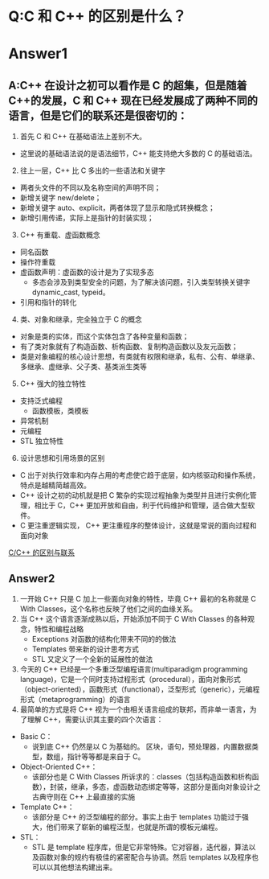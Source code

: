 # Q:C 和 C++ 的区别是什么？

# Answer1 
## A:C++ 在设计之初可以看作是 C 的超集，但是随着C++的发展，C 和 C++ 现在已经发展成了两种不同的语言，但是它们的联系还是很密切的：

1. 首先 C 和 C++ 在基础语法上差别不大。 
+ 这里说的基础语法说的是语法细节，C++ 能支持绝大多数的 C 的基础语法。

2. 往上一层，C++ 比 C 多出的一些语法和关键字
+ 两者头文件的不同以及名称空间的声明不同；
+ 新增关键字 new/delete；
+ 新增关键字 auto、explicit，两者体现了显示和隐式转换概念；
+ 新增引用传递，实际上是指针的封装实现；

3. C++ 有重载、虚函数概念
+ 同名函数
+ 操作符重载
+ 虚函数声明：虚函数的设计是为了实现多态
    + 多态会涉及到类型安全的问题，为了解决该问题，引入类型转换关键字 dynamic_cast, typeid。
+ 引用和指针的转化

4. 类、对象和继承，完全独立于 C 的概念
+ 对象是类的实体，而这个实体包含了各种变量和函数；
+ 有了类对象就有了构造函数、析构函数、复制构造函数以及友元函数；
+ 类是对象编程的核心设计思想，有类就有权限和继承，私有、公有、单继承、多继承、虚继承、父子类、基类派生类等

5. C++ 强大的独立特性
+ 支持泛式编程
    + 函数模板，类模板
+ 异常机制
+ 元编程
+ STL 独立特性

6. 设计思想和引用场景的区别
+ C 出于对执行效率和内存占用的考虑使它趋于底层，如内核驱动和操作系统，特点是越精简越高效。
+ C++ 设计之初的动机就是把 C 繁杂的实现过程抽象为类型并且进行实例化管理，相比于 C，C++ 更加开放和自由，利于代码维护和管理，适合做大型软件。
+ C 更注重逻辑实现， C++ 更注重程序的整体设计，这就是常说的面向过程和面向对象

[C/C++ 的区别与联系](https://www.zhihu.com/question/28834538/answer/370975653)

## Answer2
1. 一开始 C++ 只是 C 加上一些面向对象的特性，毕竟 C++ 最初的名称就是 C With Classes，这个名称也反映了他们之间的血缘关系。
2. 当 C++ 这个语言逐渐成熟以后，开始添加不同于 C With Classes 的各种观念，特性和编程战略
    + Exceptions 对函数的结构化带来不同的的做法
    + Templates 带来新的设计思考方式
    + STL 又定义了一个全新的延展性的做法
3. 今天的 C++ 已经是一个多重泛型编程语言(multiparadigm programming language)，它是一个同时支持过程形式（procedural），面向对象形式（object-oriented），函数形式（functional），泛型形式（generic），元编程形式（metaprogramming）的语言
4. 最简单的方式是将 C++ 视为一个由相关语言组成的联邦，而非单一语言，为了理解 C++，需要认识其主要的四个次语言：
+ Basic C：
    + 说到底 C++ 仍然是以 C 为基础的。 区块，语句，预处理器，内置数据类型，数组，指针等等都是来自于 C。
+ Object-Oriented C++：
    + 该部分也是 C With Classes 所诉求的：classes（包括构造函数和析构函数），封装，继承，多态，虚函数动态绑定等等，这部分是面向对象设计之古典守则在 C++ 上最直接的实施
+ Template C++：
    + 该部分是 C++ 的泛型编程的部分。事实上由于 templates 功能过于强大，他们带来了崭新的编程泛型，也就是所谓的模板元编程。
+ STL：
    + STL 是 template 程序库，但是它非常特殊。它对容器，迭代器，算法以及函数对象的规约有极佳的紧密配合与协调。然后 templates 以及程序也可以以其他想法构建出来。